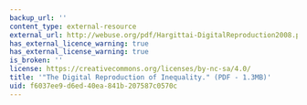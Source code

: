 ```yaml
---
backup_url: ''
content_type: external-resource
external_url: http://webuse.org/pdf/Hargittai-DigitalReproduction2008.pdf
has_external_licence_warning: true
has_external_license_warning: true
is_broken: ''
license: https://creativecommons.org/licenses/by-nc-sa/4.0/
title: '"The Digital Reproduction of Inequality." (PDF - 1.3MB)'
uid: f6037ee9-d6ed-40ea-841b-207587c0570c
---
```

